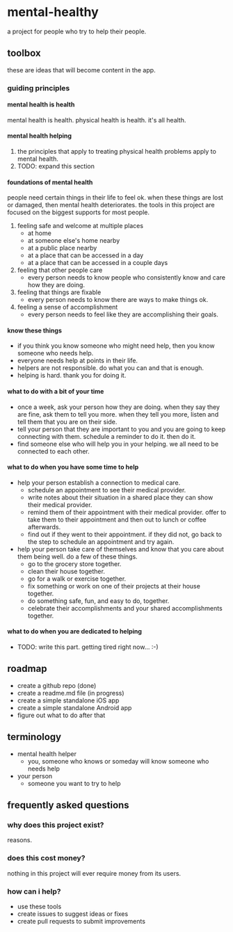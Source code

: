 # mental-healthy
a project for people who try to help their people.
## toolbox
these are ideas that will become content in the app.
### guiding principles
#### mental health is health
mental health is health. physical health is health. it's all health.
#### mental health helping
1. the principles that apply to treating physical health problems apply to mental health.
1. TODO: expand this section
#### foundations of mental health
people need certain things in their life to feel ok. when these things are lost or damaged, then mental health deteriorates. the tools in this project are focused on the biggest supports for most people.
1. feeling safe and welcome at multiple places
   - at home
   - at someone else's home nearby
   - at a public place nearby
   - at a place that can be accessed in a day
   - at a place that can be accessed in a couple days
3. feeling that other people care
   - every person needs to know people who consistently know and care how they are doing.
5. feeling that things are fixable
   - every person needs to know there are ways to make things ok.
9. feeling a sense of accomplishment
   - every person needs to feel like they are accomplishing their goals.
#### know these things
- if you think you know someone who might need help, then you know someone who needs help.
- everyone needs help at points in their life.
- helpers are not responsible. do what you can and that is enough.
- helping is hard. thank you for doing it.
#### what to do with a bit of your time
- once a week, ask your person how they are doing. when they say they are fine, ask them to tell you more. when they tell you more, listen and tell them that you are on their side.
- tell your person that they are important to you and you are going to keep connecting with them. schedule a reminder to do it. then do it.
- find someone else who will help you in your helping. we all need to be connected to each other.
#### what to do when you have some time to help
- help your person establish a connection to medical care.
  - schedule an appointment to see their medical provider.
  - write notes about their situation in a shared place they can show their medical provider.
  - remind them of their appointment with their medical provider. offer to take them to their appointment and then out to lunch or coffee afterwards.
  - find out if they went to their appointment. if they did not, go back to the step to schedule an appointment and try again.
- help your person take care of themselves and know that you care about them being well. do a few of these things.
  - go to the grocery store together.
  - clean their house together.
  - go for a walk or exercise together.
  - fix something or work on one of their projects at their house together.
  - do something safe, fun, and easy to do, together.
  - celebrate their accomplishments and your shared accomplishments together.
#### what to do when you are dedicated to helping
- TODO: write this part. getting tired right now... :-)
## roadmap
- create a github repo (done)
- create a readme.md file (in progress) 
- create a simple standalone iOS app
- create a simple standalone Android app
- figure out what to do after that
## terminology
- mental health helper
  - you, someone who knows or someday will know someone who needs help
- your person
  - someone you want to try to help
## frequently asked questions
### why does this project exist?
reasons.
### does this cost money?
nothing in this project will ever require money from its users.
### how can i help?
- use these tools
- create issues to suggest ideas or fixes
- create pull requests to submit improvements
